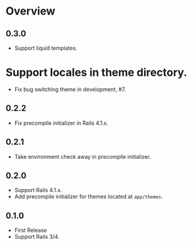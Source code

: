 # Overview

## 0.3.0

* Support liquid templates.
# Support locales in theme directory.
* Fix bug switching theme in development, #7.

## 0.2.2

* Fix precompile initializer in Rails 4.1.x.

## 0.2.1

* Take environment check away in precompile initializer.

## 0.2.0

* Support Rails 4.1.x.
* Add precompile initializer for themes located at `app/themes`.

## 0.1.0

* First Release
* Support Rails 3/4.